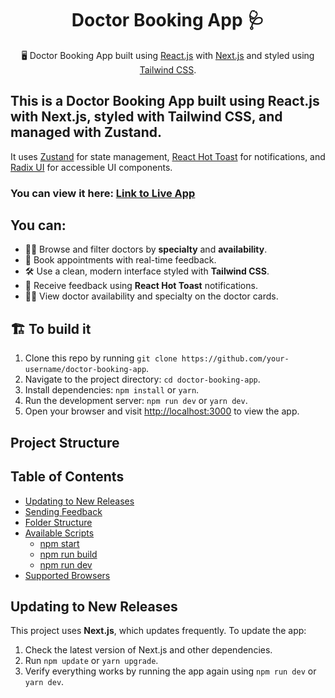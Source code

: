 <h1 align="center">
   Doctor Booking App 🩺
</h1>

<p align="center">
  🖥️ Doctor Booking App built using <a href="https://reactjs.org/">React.js</a> with <a href="https://nextjs.org/">Next.js</a> and styled using <a href="https://tailwindcss.com/">Tailwind CSS</a>.
</p>

## This is a Doctor Booking App built using React.js with Next.js, styled with Tailwind CSS, and managed with Zustand.

It uses [Zustand](https://github.com/pmndrs/zustand) for state management, [React Hot Toast](https://react-hot-toast.com/) for notifications, and [Radix UI](https://www.radix-ui.com/) for accessible UI components.

### You can view it here: [Link to Live App](#)

## You can:

- 👩‍⚕️ Browse and filter doctors by **specialty** and **availability**.
- 📅 Book appointments with real-time feedback.
- 🛠️ Use a clean, modern interface styled with **Tailwind CSS**.
- 🔔 Receive feedback using **React Hot Toast** notifications.
- 👨‍⚕️ View doctor availability and specialty on the doctor cards.

## 🏗️ To build it

1. Clone this repo by running `git clone https://github.com/your-username/doctor-booking-app`.
2. Navigate to the project directory: `cd doctor-booking-app`.
3. Install dependencies: `npm install` or `yarn`.
4. Run the development server: `npm run dev` or `yarn dev`.
5. Open your browser and visit [http://localhost:3000](http://localhost:3000) to view the app.

## Project Structure


## Table of Contents

- [Updating to New Releases](#updating-to-new-releases)
- [Sending Feedback](#sending-feedback)
- [Folder Structure](#folder-structure)
- [Available Scripts](#available-scripts)
  - [npm start](#npm-start)
  - [npm run build](#npm-run-build)
  - [npm run dev](#npm-run-dev)
- [Supported Browsers](#supported-browsers)

## Updating to New Releases

This project uses **Next.js**, which updates frequently. To update the app:

1. Check the latest version of Next.js and other dependencies.
2. Run `npm update` or `yarn upgrade`.
3. Verify everything works by running the app again using `npm run dev` or `yarn dev`.





